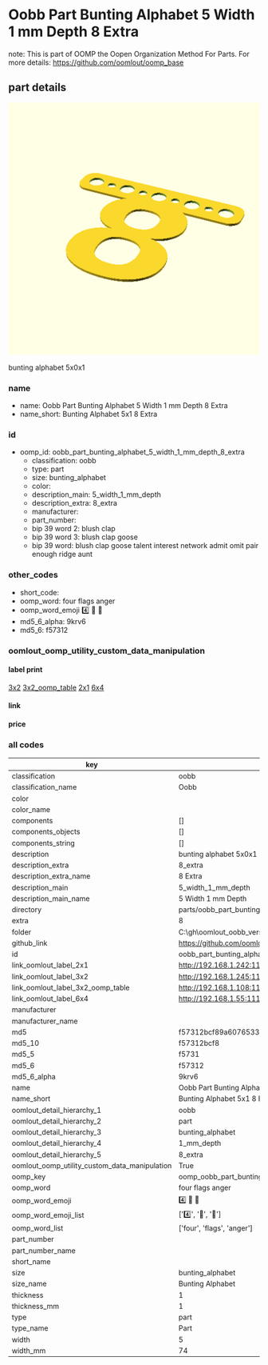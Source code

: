 # Oobb Part Bunting Alphabet 5 Width 1 mm Depth 8 Extra  

note: This is part of OOMP the Oopen Organization Method For Parts. For more details: https://github.com/oomlout/oomp_base

##  part details
  

[![](3dpr.png)](3dpr.png)

bunting alphabet 5x0x1



### name
* name: Oobb Part Bunting Alphabet 5 Width 1 mm Depth 8 Extra
* name_short: Bunting Alphabet 5x1 8 Extra
### id
* oomp_id: oobb_part_bunting_alphabet_5_width_1_mm_depth_8_extra
  * classification: oobb
  * type: part
  * size: bunting_alphabet
  * color: 
  * description_main: 5_width_1_mm_depth
  * description_extra: 8_extra
  * manufacturer: 
  * part_number: 
  * bip 39 word 2: blush clap
  * bip 39 word 3: blush clap goose
  * bip 39 word: blush clap goose talent interest network admit omit pair enough ridge aunt

### other_codes
* short_code: 
* oomp_word: four flags anger
* oomp_word_emoji :four: :flags: :anger:
* md5_6_alpha: 9krv6
* md5_6: f57312






### oomlout_oomp_utility_custom_data_manipulation
#### label print
[3x2](http://192.168.1.245:1112/?label=oomp%209krv6)
[3x2_oomp_table](http://192.168.1.108:1112/?label=oomp%209krv6)
[2x1](http://192.168.1.242:1112/?label=oomp%209krv6)
[6x4](http://192.168.1.55:1112/?label=oomp%209krv6)    

#### link

                              

#### price







### all codes 
| key | value |  
| --- | --- |  
| classification | oobb |  
| classification_name | Oobb |  
| color |  |  
| color_name |  |  
| components | [] |  
| components_objects | [] |  
| components_string | [] |  
| description | bunting alphabet 5x0x1 |  
| description_extra | 8_extra |  
| description_extra_name | 8 Extra |  
| description_main | 5_width_1_mm_depth |  
| description_main_name | 5 Width 1 mm Depth |  
| directory | parts/oobb_part_bunting_alphabet_5_width_1_mm_depth_8_extra |  
| extra | 8 |  
| folder | C:\gh\oomlout_oobb_version_4_generated_parts\things\oobb_part_bunting_alphabet_5_width_1_mm_depth_8_extra |  
| github_link | https://github.com/oomlout/oomlout_oomp_part_src/tree/main/parts/oobb_part_bunting_alphabet_5_width_1_mm_depth_8_extra |  
| id | oobb_part_bunting_alphabet_5_width_1_mm_depth_8_extra |  
| link_oomlout_label_2x1 | http://192.168.1.242:1112/?label=oomp%209krv6 |  
| link_oomlout_label_3x2 | http://192.168.1.245:1112/?label=oomp%209krv6 |  
| link_oomlout_label_3x2_oomp_table | http://192.168.1.108:1112/?label=oomp%209krv6 |  
| link_oomlout_label_6x4 | http://192.168.1.55:1112/?label=oomp%209krv6 |  
| manufacturer |  |  
| manufacturer_name |  |  
| md5 | f57312bcf89a6076533addd6c90a70c4 |  
| md5_10 | f57312bcf8 |  
| md5_5 | f5731 |  
| md5_6 | f57312 |  
| md5_6_alpha | 9krv6 |  
| name | Oobb Part Bunting Alphabet 5 Width 1 mm Depth 8 Extra |  
| name_short | Bunting Alphabet 5x1 8 Extra |  
| oomlout_detail_hierarchy_1 | oobb |  
| oomlout_detail_hierarchy_2 | part |  
| oomlout_detail_hierarchy_3 | bunting_alphabet |  
| oomlout_detail_hierarchy_4 | 1_mm_depth |  
| oomlout_detail_hierarchy_5 | 8_extra |  
| oomlout_oomp_utility_custom_data_manipulation | True |  
| oomp_key | oomp_oobb_part_bunting_alphabet_5_width_1_mm_depth_8_extra |  
| oomp_word | four flags anger |  
| oomp_word_emoji | :four: :flags: :anger: |  
| oomp_word_emoji_list | [':four:', ':flags:', ':anger:'] |  
| oomp_word_list | ['four', 'flags', 'anger'] |  
| part_number |  |  
| part_number_name |  |  
| short_name |  |  
| size | bunting_alphabet |  
| size_name | Bunting Alphabet |  
| thickness | 1 |  
| thickness_mm | 1 |  
| type | part |  
| type_name | Part |  
| width | 5 |  
| width_mm | 74 |  

